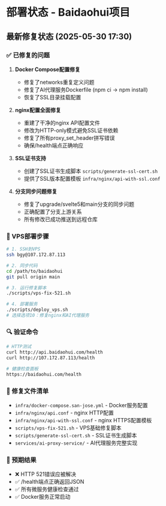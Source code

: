 # 部署状态 - Baidaohui项目

## 最新修复状态 (2025-05-30 17:30)

### ✅ 已修复的问题

1. **Docker Compose配置修复**
   - 修复了networks重复定义问题
   - 修复了AI代理服务Dockerfile (npm ci -> npm install)
   - 恢复了SSL目录挂载配置

2. **nginx配置全面修复**
   - 重建了干净的nginx API配置文件
   - 修改为HTTP-only模式避免SSL证书依赖
   - 修复了所有proxy_set_header拼写错误
   - 确保/health端点正确响应

3. **SSL证书支持**
   - 创建了SSL证书生成脚本 `scripts/generate-ssl-cert.sh`
   - 提供了SSL版本配置模板 `infra/nginx/api-with-ssl.conf`

4. **分支同步问题修复**
   - 修复了upgrade/svelte5和main分支的同步问题
   - 正确配置了分支上游关系
   - 所有修改已成功推送到远程仓库

### 🚀 VPS部署步骤

```bash
# 1. SSH到VPS
ssh bgy@107.172.87.113

# 2. 同步代码
cd /path/to/baidaohui
git pull origin main

# 3. 运行修复脚本
./scripts/vps-fix-521.sh

# 4. 部署服务
./scripts/deploy_vps.sh
# 选择选项10：修复nginx和AI代理服务
```

### 🔍 验证命令

```bash
# HTTP测试
curl http://api.baidaohui.com/health
curl http://107.172.87.113/health

# 健康检查面板
https://baidaohui.com/health
```

### 📝 修复文件清单

- `infra/docker-compose.san-jose.yml` - Docker服务配置
- `infra/nginx/api.conf` - nginx HTTP配置
- `infra/nginx/api-with-ssl.conf` - nginx HTTPS配置模板
- `scripts/vps-fix-521.sh` - VPS基础修复脚本
- `scripts/generate-ssl-cert.sh` - SSL证书生成脚本
- `services/ai-proxy-service/` - AI代理服务完整实现

### 🎯 预期结果

- ❌ HTTP 521错误应被解决
- ✅ /health端点正确返回JSON
- ✅ 所有微服务健康检查通过
- ✅ Docker服务正常启动 